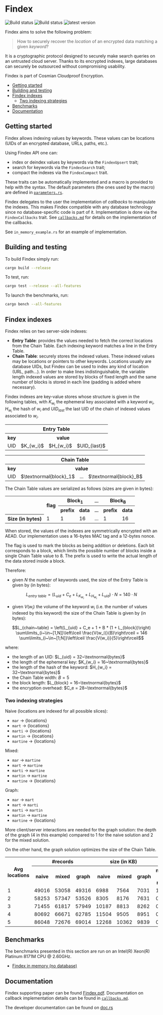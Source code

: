 # Findex

![Build status](https://github.com/Cosmian/findex/actions/workflows/ci.yml/badge.svg)
![Build status](https://github.com/Cosmian/findex/actions/workflows/build.yml/badge.svg)
![latest version](https://img.shields.io/crates/v/cosmian_findex.svg)

Findex aims to solve the following problem:

> How to securely recover the _location_ of an encrypted data matching a given
> _keyword_?

It is a cryptographic protocol designed to securely make search queries on an
untrusted cloud server. Thanks to its encrypted indexes, large databases can
securely be outsourced without compromising usability.

Findex is part of Cosmian Cloudproof Encryption.

<!-- toc -->

- [Getting started](#getting-started)
- [Building and testing](#building-and-testing)
- [Findex indexes](#findex-indexes)
  * [Two indexing strategies](#two-indexing-strategies)
- [Benchmarks](#benchmarks)
- [Documentation](#documentation)

<!-- tocstop -->

## Getting started

Findex allows indexing values by keywords. These values can be locations (UIDs
of an encrypted database, URLs, paths, etc.).

Using Findex API one can:

- index or deindex values by keywords via the `FindexUpsert` trait;
- search for keywords via the `FindexSearch` trait;
- compact the indexes via the `FindexCompact` trait.

These traits can be automatically implemented and a macro is provided to help
with the syntax. The default parameters (the ones used by the macro) are
defined in [`parameters.rs`](./src/parameters.rs).

Findex delegates to the user the implementation of _callbacks_ to manipulate
the indexes. This makes Findex compatible with any database technology since no database-specific code is part of it. Implementation is done via the
`FindexCallbacks` trait. See [`callbacks.md`](./callbacks.md) for details on
the implementation of the callbacks.

See `in_memory_example.rs` for an example of implementation.

## Building and testing

To build Findex simply run:

```bash
cargo build --release
```

To test, run:

```bash
cargo test --release --all-features
```

To launch the benchmarks, run:

```bash
cargo bench --all-features
```

## Findex indexes

Findex relies on two server-side indexes:

- **Entry Table**: provides the values needed to fetch the correct locations
  from the Chain Table. Each indexing keyword matches a line in the Entry
  Table.
- **Chain Table**: securely stores the indexed values. These indexed values may
  be locations or pointers to other keywords. Locations usually are database
  UIDs, but Findex can be used to index any kind of location (URL, path...). In
  order to make lines indistinguishable, the variable length indexed values are
  stored by blocks of fixed length and the same number of blocks is stored in
  each line (padding is added where necessary).

Findex indexes are key-value stores whose structure is given in the following
tables, with $K_{w_i}$ the ephemeral key associated with a keyword $w_i$,
$H_{w_i}$ the hash of $w_i$ and $UID_{last}$ the last UID of the chain of
indexed values associated to $w_i$.

<table>
 <tr>
  <th colspan=4>Entry Table</th>
 </tr>
 <tr>
  <th>key</th>
  <th colspan=3>value</th>
 </tr>
 <tr>
  <td>UID</td>
  <td>$K_{w_i}$</td>
  <td>$H_{w_i}$</td>
  <td>$UID_{last}$</td>
 </tr>
</table>

<table>
 <tr>
  <th colspan=4>Chain Table</th>
 <tr>
 <tr>
  <th>key</th>
  <th colspan=3>value</th>
 </tr>
 <tr>
  <td>UID</td>
  <td>$\textnormal{block}_1$</td>
  <td>...</td>
  <td>$\textnormal{block}_B$</td>
 </tr>
</table>

The Chain Table values are serialized as follows (sizes are given in bytes):

<table>
 <tr>
  <th rowspan=2></th>
  <th rowspan=2>flag</th>
  <th colspan=2>Block<sub>1</sub></th>
  <th>...</th>
  <th colspan=2>Block<sub>B</sub></th>
 </tr>
 <tr>
  <th>prefix</th>
  <th>data</th>
  <th>...</th>
  <th>prefix</th>
  <th>data</th>
 </tr>
 <tr>
  <th>Size (in bytes)</th>
  <td>1</td>
  <td>1</td>
  <td>16</td>
  <td>...</td>
  <td>1</td>
  <td>16</td>
 </tr>
</table>

When stored, the values of the indexes are symmetrically encrypted with an
AEAD. Our implementation uses a 16-bytes MAC tag and a 12-bytes nonce.

The flag is used to mark the blocks as being addition or deletions. Each bit
corresponds to a block, which limits the possible number of blocks inside a
single Chain Table value to 8. The prefix is used to write the actual length of
the data stored inside a block.

Therefore:

- given $N$ the number of keywords used, the size of the Entry Table is given
  by (in bytes):

```math
L_{entry~table} = (L_{uid} + C_e + L_{K_{w_i}} + L_{H_{w_i}} + L_{uid}) \cdot N
                = 140 \cdot N
```

- given $V(w_i)$ the volume of the keyword $w_i$ (i.e. the number of values
  indexed by this keyword) the size of the Chain Table is given by (in bytes):

```math
L_{chain~table} = \left(L_{uid} + C_e + 1 + B * (1 + L_{block})\right) \sum\limits_{i~\in~[1,N]}\left\lceil \frac{V(w_i)}{B}\right\rceil
                = 146 \sum\limits_{i~\in~[1;N]}\left\lceil \frac{V(w_i)}{5}\right\rceil
```

where:

- the length of an UID: $L_{uid} = 32~\textnormal{bytes}$
- the length of the ephemeral key: $K_{w_i} = 16~\textnormal{bytes}$
- the length of the hash of the keyword: $H_{w_i} = 32~\textnormal{bytes}$
- the Chain Table width: $B = 5$
- the block length: $L_{block} = 16~\textnormal{bytes}$
- the encryption overhead: $C_e = 28~\textnormal{bytes}$

### Two indexing strategies

Naive (locations are indexed for all possible slices):

- `mar` -> {locations}
- `mart` -> {locations}
- `marti` -> {locations}
- `martin` -> {locations}
- `martine` -> {locations}

Mixed:

- `mar` -> `martine`
- `mart` -> `martine`
- `marti` -> `martine`
- `martin` -> `martine`
- `martine` -> {locations}

Graph:

- `mar` -> `mart`
- `mart` -> `marti`
- `marti` -> `martin`
- `martin` -> `martine`
- `martine` -> {locations}

More client/server interactions are needed for the graph solution: the depth of
the graph (4 in this example) compared to 1 for the naive solution and 2 for
the mixed solution.

On the other hand, the graph solution optimizes the size of the Chain Table.

<table>
  <tr>
    <th rowspan=2>Avg locations</th>
    <th colspan=3>#records</th>
    <th colspan=3>size (in KB)</th>
    <th colspan=2>ratio</th>
  </tr>
  <tr>
    <th>naive</th>
    <th>mixed</th>
    <th>graph</th>
    <th>naive</th>
    <th>mixed</th>
    <th>graph</th>
    <th>mixed / naive</th>
    <th>graph / naive</th>
  </tr>
  <tr>
    <td>1</td>
    <td>49016</td>
    <td>53058</td>
    <td>49316</td>
    <td>6988</td>
    <td>7564</td>
    <td>7031</td>
    <td>1.08</td>
    <td>1.01</td>
  </tr>
  <tr>
    <td>2</td>
    <td>58253</td>
    <td>57347</td>
    <td>53526</td>
    <td>8305</td>
    <td>8176</td>
    <td>7631</td>
    <td>0.98</td>
    <td>0.92</td>
  </tr>
  <tr>
    <td>3</td>
    <td>71455</td>
    <td>61817</td>
    <td>57949</td>
    <td>10187</td>
    <td>8813</td>
    <td>8262</td>
    <td>0.87</td>
    <td>0.81</td>
  </tr>
  <tr>
    <td>4</td>
    <td>80692</td>
    <td>66671</td>
    <td>62785</td>
    <td>11504</td>
    <td>9505</td>
    <td>8951</td>
    <td>0.83</td>
    <td>0.78</td>
  </tr>
  <tr>
    <td>5</td>
    <td>86048</td>
    <td>72676</td>
    <td>69014</td>
    <td>12268</td>
    <td>10362</td>
    <td>9839</td>
    <td>0.84</td>
    <td>0.80</td>
  </tr>
</table>

## Benchmarks

The benchmarks presented in this section are run on an Intel(R) Xeon(R) Platinum 8171M CPU @ 2.60GHz.

- [Findex in memory (no database)](./benches/BENCHMARKS.md)

## Documentation

Findex supporting paper can be found [Findex.pdf](./documentation/Findex.pdf).
Documentation on callback implementation details can be found in
[`callbacks.md`](./callbacks.md).

The developer documentation can be found on [doc.rs](https://docs.rs/cosmian_findex/latest/cosmian_findex/index.html)
